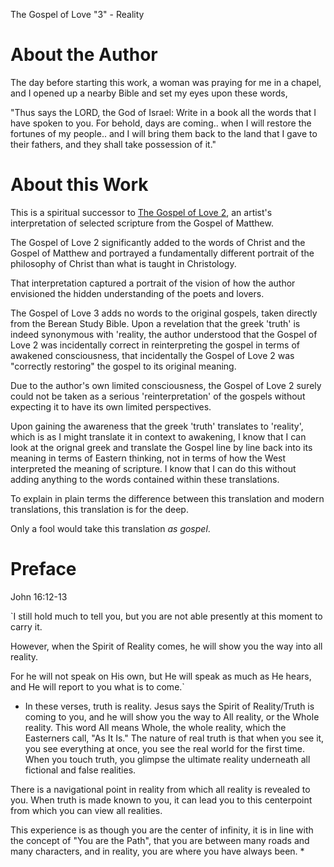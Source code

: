 The Gospel of Love "3" - Reality

# About the Author 

The day before starting this work, a woman was praying for me in a chapel, 
and I opened up a nearby Bible and set my eyes upon these words, 

"Thus says the LORD, the God of Israel: Write in a book all the words that I have spoken to you. 
For behold, days are coming.. when I will restore the fortunes of my people.. and I will bring them back to the land that I gave to their fathers, and they shall take possession of it." 

# About this Work 

This is a spiritual successor to [The Gospel of Love 2](https://github.com/motibytes/The-Gospel-of-Love-2), 
an artist's interpretation of selected scripture from the Gospel of Matthew. 

The Gospel of Love 2 significantly added to the words of Christ and the Gospel of Matthew and portrayed a fundamentally different portrait of the philosophy of Christ than what is taught in Christology. 

That interpretation captured a portrait of the vision of how the author envisioned the hidden understanding of the poets and lovers. 

The Gospel of Love 3 adds no words to the original gospels, taken directly from the Berean Study Bible. Upon a revelation that the greek 'truth' is indeed synonymous with 'reality, the author understood that the Gospel of Love 2 was incidentally correct in reinterpreting the gospel in terms of awakened consciousness, 
that incidentally the Gospel of Love 2 was "correctly restoring" the gospel to its original meaning. 

Due to the author's own limited consciousness, the Gospel of Love 2 surely could not be taken as a serious 'reinterpretation' of the gospels without expecting it to have its own limited perspectives. 

Upon gaining the awareness that the greek 'truth' translates to 'reality', which is as I might translate it in context to awakening, I know that I can look at the orignal greek and translate the Gospel line by line back into its meaning in terms of Eastern thinking, not in terms of how the West interpreted the meaning of scripture. I know that I can do this without adding anything to the words contained within these translations. 

To explain in plain terms the difference between this translation and modern translations, 
this translation is for the deep. 

Only a fool would take this translation *as gospel*.

# Preface 

John 16:12-13

`I still hold much to tell you, 
but you are not able presently at this moment to carry it. 

However, when the Spirit of Reality comes, he will show you the way into all reality. 


For he will not speak on His own, 
but He will speak as much as He hears,
and He will report to you what is to come.`

* In these verses, truth is reality. 
Jesus says the Spirit of Reality/Truth is coming to you, 
and he will show you the way to All reality, or the Whole reality. 
This word All means Whole, the whole reality, which the Easterners call, 
"As It Is." 
The nature of real truth is that when you see it, you see everything at once, you see the real world for the first time. When you touch truth, you glimpse the ultimate reality underneath all fictional and false realities. 

There is a navigational point in reality from which all reality is revealed to you. 
When truth is made known to you, it can lead you to this centerpoint from which you can view all realities.

This experience is as though you are the center of infinity, 
it is in line with the concept of "You are the Path", 
that you are between many roads and many characters, 
and in reality, you are where you have always been. * 
